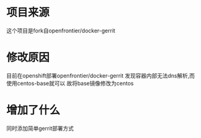 # 项目来源
这个项目是fork自openfrontier/docker-gerrit

# 修改原因
目前在openshift部署openfrontier/docker-gerrit 发现容器内部无法dns解析,而使用centos-base就可以
故将base镜像修改为centos

# 增加了什么
同时添加简单gerrit部署方式